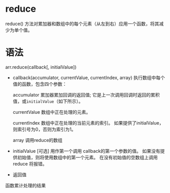 

reduce
======
reduce() 方法对累加器和数组中的每个元素（从左到右）应用一个函数，将其减少为单个值。

# 语法

arr.reduce(callback[, initialValue])

- callback(accumulator, currentValue, currentIndex, array)
执行数组中每个值的函数，包含四个参数：

  accumulator
  累加器累加回调的返回值; 它是上一次调用回调时返回的累积值，或`initialValue`（如下所示）。

  currentValue
  数组中正在处理的元素。

  currentIndex
  数组中正在处理的当前元素的索引。 如果提供了initialValue，则索引号为0，否则为索引为1。

  array
  调用reduce的数组

- initialValue
[可选] 用作第一个调用 callback的第一个参数的值。 如果没有提供初始值，则将使用数组中的第一个元素。 在没有初始值的空数组上调用 reduce 将报错。

- 返回值

函数累计处理的结果



